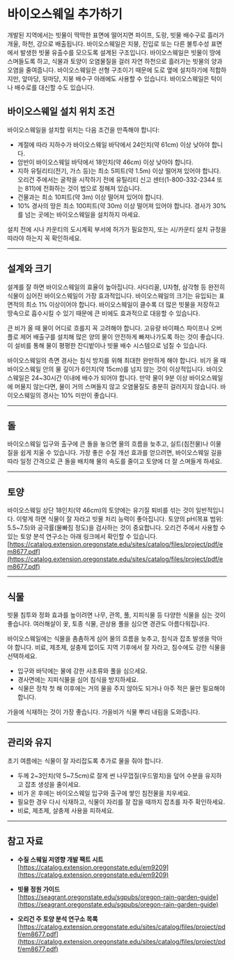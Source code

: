 # 바이오스웨일 추가하기

개발된 지역에서는 빗물이 딱딱한 표면에 떨어지면 파이프, 도랑, 빗물 배수구로 흘러가 개울, 하천, 강으로 배출됩니다. 바이오스웨일은 지붕, 진입로 또는 다른 불투수성 표면에서 발생한 빗물 유출수를 모으도록 설계된 구조입니다. 바이오스웨일은 빗물이 땅에 스며들도록 하고, 식물과 토양이 오염물질을 걸러 자연 하천으로 흘러가는 빗물의 양과 오염을 줄여줍니다. 바이오스웨일은 선형 구조이기 때문에 도로 옆에 설치하기에 적합하지만, 앞마당, 뒷마당, 지붕 배수구 아래에도 사용할 수 있습니다. 바이오스웨일은 턱이나 배수로를 대신할 수도 있습니다.

## 바이오스웨일 설치 위치 조건

바이오스웨일을 설치할 위치는 다음 조건을 만족해야 합니다:

- 계절에 따라 지하수가 바이오스웨일 바닥에서 24인치(약 61cm) 이상 낮아야 합니다.
- 암반이 바이오스웨일 바닥에서 18인치(약 46cm) 이상 낮아야 합니다.
- 지하 유틸리티(전기, 가스 등)는 최소 5피트(약 1.5m) 이상 떨어져 있어야 합니다. 오리건 주에서는 굴착을 시작하기 전에 유틸리티 신고 센터(1-800-332-2344 또는 811)에 전화하는 것이 법으로 정해져 있습니다.
- 건물과는 최소 10피트(약 3m) 이상 떨어져 있어야 합니다.
- 10% 경사의 땅은 최소 100피트(약 30m) 이상 떨어져 있어야 합니다. 경사가 30%를 넘는 곳에는 바이오스웨일을 설치하지 마세요.

설치 전에 시나 카운티의 도시계획 부서에 허가가 필요한지, 또는 시/카운티 설치 규정을 따라야 하는지 꼭 확인하세요.

---

## 설계와 크기

설계를 잘 하면 바이오스웨일의 효율이 높아집니다. 사다리꼴, U자형, 삼각형 등 완전히 식물이 심어진 바이오스웨일이 가장 효과적입니다. 바이오스웨일의 크기는 유입되는 표면적의 최소 1% 이상이어야 합니다. 바이오스웨일이 클수록 더 많은 빗물을 저장하고 땅속으로 흡수시킬 수 있기 때문에 큰 비에도 효과적으로 대응할 수 있습니다.

큰 비가 올 때 물이 어디로 흐를지 꼭 고려해야 합니다. 고유량 바이패스 파이프나 오버플로 제어 배출구를 설치해 많은 양의 물이 안전하게 빠져나가도록 하는 것이 좋습니다. 이 설비를 통해 물이 평평한 잔디밭이나 빗물 배수 시스템으로 넘칠 수 있습니다.

바이오스웨일의 측면 경사는 침식 방지를 위해 최대한 완만하게 해야 합니다. 비가 올 때 바이오스웨일 안의 물 깊이가 6인치(약 15cm)를 넘지 않는 것이 이상적입니다. 바이오스웨일은 24~30시간 이내에 배수가 되어야 합니다. 만약 물이 9분 이상 바이오스웨일에 머물지 않는다면, 물이 거의 스며들지 않고 오염물질도 충분히 걸러지지 않습니다. 바이오스웨일의 경사는 10% 미만이 좋습니다.

---

## 돌

바이오스웨일 입구와 출구에 큰 돌을 놓으면 물의 흐름을 늦추고, 실트(침전물)나 이물질을 쉽게 치울 수 있습니다. 가장 좋은 수질 개선 효과를 얻으려면, 바이오스웨일 길을 따라 일정 간격으로 큰 돌을 배치해 물의 속도를 줄이고 토양에 더 잘 스며들게 하세요.

---

## 토양

바이오스웨일 상단 18인치(약 46cm)의 토양에는 유기질 퇴비를 섞는 것이 일반적입니다. 이렇게 하면 식물이 잘 자라고 빗물 처리 능력이 좋아집니다. 토양의 pH(목표 범위: 5.5~7.5)와 공극률(물빠짐 정도)을 검사하는 것이 중요합니다. 오리건 주에서 사용할 수 있는 토양 분석 연구소는 아래 링크에서 확인할 수 있습니다.  
[https://catalog.extension.oregonstate.edu/sites/catalog/files/project/pdf/em8677.pdf](https://catalog.extension.oregonstate.edu/sites/catalog/files/project/pdf/em8677.pdf)

---

## 식물

빗물 침투와 정화 효과를 높이려면 나무, 관목, 풀, 지피식물 등 다양한 식물을 심는 것이 좋습니다. 여러해살이 꽃, 토종 식물, 관상용 풀을 심으면 경관도 아름다워집니다.

바이오스웨일에는 식물을 촘촘하게 심어 물의 흐름을 늦추고, 침식과 잡초 발생을 막아야 합니다. 비료, 제초제, 살충제 없이도 지역 기후에서 잘 자라고, 침수에도 강한 식물을 선택하세요.

- 입구와 바닥에는 물에 강한 사초류와 풀을 심으세요.
- 경사면에는 지피식물을 심어 침식을 방지하세요.
- 식물은 정착 첫 해 이후에는 거의 물을 주지 않아도 되거나 아주 적은 물만 필요해야 합니다.

가을에 식재하는 것이 가장 좋습니다. 가을비가 식물 뿌리 내림을 도와줍니다.

---

## 관리와 유지

초기 여름에는 식물이 잘 자리잡도록 추가로 물을 줘야 합니다.

- 두께 2~3인치(약 5~7.5cm)로 잘게 썬 나무껍질(우드멀치)을 덮어 수분을 유지하고 잡초 생성을 줄이세요.
- 비가 온 후에는 바이오스웨일 입구와 출구에 쌓인 침전물을 치우세요.
- 필요한 경우 다시 식재하고, 식물이 자리를 잘 잡을 때까지 잡초를 자주 확인하세요.
- 비료, 제초제, 살충제 사용을 피하세요.

---

## 참고 자료

- **수질 스웨일 저영향 개발 팩트 시트**  
  [https://catalog.extension.oregonstate.edu/em9209](https://catalog.extension.oregonstate.edu/em9209)

- **빗물 정원 가이드**  
  [https://seagrant.oregonstate.edu/sgpubs/oregon-rain-garden-guide](https://seagrant.oregonstate.edu/sgpubs/oregon-rain-garden-guide)

- **오리건 주 토양 분석 연구소 목록**  
  [https://catalog.extension.oregonstate.edu/sites/catalog/files/project/pdf/em8677.pdf](https://catalog.extension.oregonstate.edu/sites/catalog/files/project/pdf/em8677.pdf)
